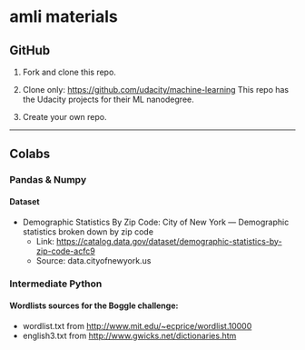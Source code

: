 # amli materials


## GitHub

1. Fork and clone this repo.

2. Clone only: https://github.com/udacity/machine-learning
This repo has the Udacity projects for their ML nanodegree.

3. Create your own repo.


***




## Colabs

### Pandas & Numpy
#### Dataset
* Demographic Statistics By Zip Code: City of New York — Demographic statistics broken down by zip code
    * Link: https://catalog.data.gov/dataset/demographic-statistics-by-zip-code-acfc9
    * Source: data.cityofnewyork.us


### Intermediate Python
#### Wordlists sources for the Boggle challenge:
* wordlist.txt from http://www.mit.edu/~ecprice/wordlist.10000
* english3.txt from http://www.gwicks.net/dictionaries.htm